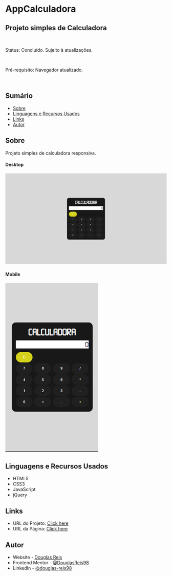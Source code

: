# AppCalculadora

## Projeto simples de Calculadora

<br>

Status: Concluído. Sujeito à atualizações.

<br>

Pré-requisito: Navegador atualizado.

<br>

## Sumário

- [Sobre](#Sobre)
- [Linguagens e Recursos Usados](#Linguagens-e-Recursos-Usados)
- [Links](#Links)
- [Autor](#Autor)

## Sobre

Projeto simples de calculadora responsiva.

#### Desktop<br>
![](./screenshots/tela-calculadora.png)
#### Mobile<br>
![](./screenshots/tela-calculadora-mobile.png)


## Linguagens e Recursos Usados
- HTML5
- CSS3
- JavaScript
- jQuery


## Links

- URL do Projeto: [Click here](https://github.com/DouglasReis98/appCalculadora)
- URL da Página: [Click here](https://douglasreis98.github.io/appCalculadora/)

## Autor
- Website - [Douglas Reis](http://douglasreis.epizy.com)
- Frontend Mentor - [@DouglasReis98](https://www.frontendmentor.io/profile/DouglasReis98)
- LinkedIn - [@douglas-reis98](https://www.linkedin.com/in/douglas-reis98/)